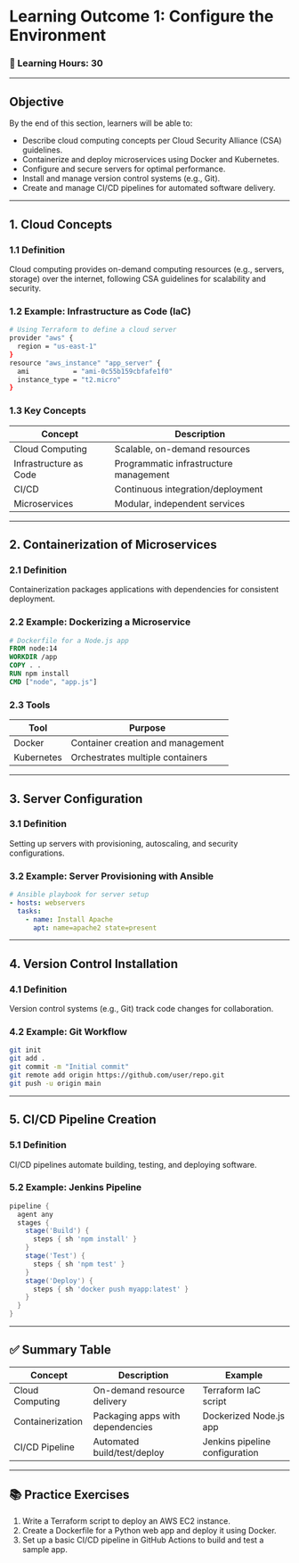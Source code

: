 # **Learning Outcome 1: Configure the Environment**

### 📘 Learning Hours: 30

---

## Objective

By the end of this section, learners will be able to:
- Describe cloud computing concepts per Cloud Security Alliance (CSA) guidelines.
- Containerize and deploy microservices using Docker and Kubernetes.
- Configure and secure servers for optimal performance.
- Install and manage version control systems (e.g., Git).
- Create and manage CI/CD pipelines for automated software delivery.

---

## 1. **Cloud Concepts**

### 1.1 Definition
Cloud computing provides on-demand computing resources (e.g., servers, storage) over the internet, following CSA guidelines for scalability and security.

### 1.2 Example: Infrastructure as Code (IaC)
```bash
# Using Terraform to define a cloud server
provider "aws" {
  region = "us-east-1"
}
resource "aws_instance" "app_server" {
  ami           = "ami-0c55b159cbfafe1f0"
  instance_type = "t2.micro"
}
```

### 1.3 Key Concepts
| Concept                | Description                              |
|------------------------|------------------------------------------|
| Cloud Computing        | Scalable, on-demand resources            |
| Infrastructure as Code | Programmatic infrastructure management    |
| CI/CD                  | Continuous integration/deployment        |
| Microservices          | Modular, independent services            |

---

## 2. **Containerization of Microservices**

### 2.1 Definition
Containerization packages applications with dependencies for consistent deployment.

### 2.2 Example: Dockerizing a Microservice
```dockerfile
# Dockerfile for a Node.js app
FROM node:14
WORKDIR /app
COPY . .
RUN npm install
CMD ["node", "app.js"]
```

### 2.3 Tools
| Tool        | Purpose                              |
|-------------|--------------------------------------|
| Docker      | Container creation and management    |
| Kubernetes  | Orchestrates multiple containers      |

---

## 3. **Server Configuration**

### 3.1 Definition
Setting up servers with provisioning, autoscaling, and security configurations.

### 3.2 Example: Server Provisioning with Ansible
```yaml
# Ansible playbook for server setup
- hosts: webservers
  tasks:
    - name: Install Apache
      apt: name=apache2 state=present
```

---

## 4. **Version Control Installation**

### 4.1 Definition
Version control systems (e.g., Git) track code changes for collaboration.

### 4.2 Example: Git Workflow
```bash
git init
git add .
git commit -m "Initial commit"
git remote add origin https://github.com/user/repo.git
git push -u origin main
```

---

## 5. **CI/CD Pipeline Creation**

### 5.1 Definition
CI/CD pipelines automate building, testing, and deploying software.

### 5.2 Example: Jenkins Pipeline
```groovy
pipeline {
  agent any
  stages {
    stage('Build') {
      steps { sh 'npm install' }
    }
    stage('Test') {
      steps { sh 'npm test' }
    }
    stage('Deploy') {
      steps { sh 'docker push myapp:latest' }
    }
  }
}
```

---

## ✅ Summary Table
| Concept               | Description                              | Example                        |
|-----------------------|------------------------------------------|--------------------------------|
| Cloud Computing       | On-demand resource delivery              | Terraform IaC script           |
| Containerization      | Packaging apps with dependencies         | Dockerized Node.js app         |
| CI/CD Pipeline        | Automated build/test/deploy              | Jenkins pipeline configuration |

---

## 📚 Practice Exercises
1. Write a Terraform script to deploy an AWS EC2 instance.
2. Create a Dockerfile for a Python web app and deploy it using Docker.
3. Set up a basic CI/CD pipeline in GitHub Actions to build and test a sample app.